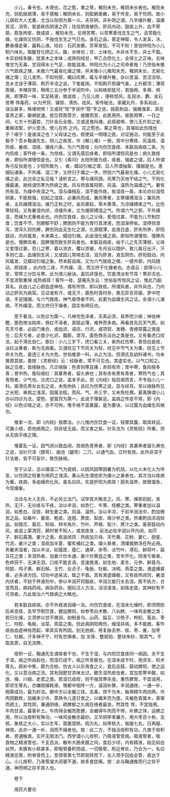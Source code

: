 <!-- { "loadSidebar": true } -->
　　小儿，春令也，木德也，花之苞，果之萼，稚阳未充，稚阴未长者也。稚阳未充，则肌肤疏薄，易于感触；稚阴未长，则脏腑柔嫩，易于传变，易于伤阴。故小儿病较大人尤重，尤当以存阴为第一义。夫存阴，非补阴之谓。凡辛燥升散，温燥苦涩、消导，皆是耗伤阴液之药；往往阴液被伤，肝风内动，鼓痰上升，血不荣筋，筋急拘挛，致成痉 。稚阳未充，忌用苦寒，以苦寒善伐生生之气，且苦能化燥，化燥则又伤阴，不独伐生生之气已也。金石之品，善定神智，令人发呆，冰、麝香燥走窜，最耗心液。经曰：石药发癫，芳草发狂。不可不知！昔钱仲阳为小儿制六味丸，取酸甘化阴之义。酸，水味也；甘，土味也。木非水不生，非土不载。木实初结多酸，犹禀木之本味；成熟则纯甘，甲乙合而化土，全得土之正味。五味惟甘为无毒，甘润得水土气足，故能滋液。仲阳允为小儿之司命者哉！乃世俗未推六气致病之理，未推六气最易化燥之理，并未推小儿稚阳未充、稚阴未长，尤易化燥之理；见儿发热，不知何邪，概曰风寒，辄与辛燥升散，杂以苦温、苦涩消导。吾乡尤误于薄荷、荆芥辛凉之说，下笔辄用。不知荆芥质燥气香，上升巅顶；薄荷质燥，辛辣异常，稍用三五分参于辛润剂中，以和格拒犹可，若独用、多用、频用，即薄荷一味，实足耗液，致成痉 ，乃见儿痉 ，便称惊风，乱投冰、麝、金石苦寒 悍毒药，以为开窍、镇惊、清热、祛风，家传秘法，家藏丸丹，多系如此，误治甚多，殊堪悯恻！又或将“惊”字误作“筋”字之讹，挑筋刺血，强推强拿，其在富贵之家，酿祸犹速。尝见荐医荐方，接踵而至，此医用热，彼医用寒，一日之间，七方十剂遍尝，刀针金石全施，又或送鬼叫魂，此摇彼唤，使儿无片刻之安，重棉浓絮，炉火壶汤，使儿在热 之内。花之苞也，果之萼也，其堪如此伤残也乎？嗟乎！是谁误之也？父母误之也。假使延一明理之医，对证施治，何能至于此极乎？吾乡鞠通先生，悯儿之疾苦，作《解儿难》一册。其中分寒痉、风温痉、温热痉、暑痉、湿痉、燥痉六条，为六气致痉；分内伤饮食痉、本脏自病痉二条，为内伤痉；客忤痉一条，为惊痉。又谓先感后痉者，即俗所谓惊风是也；病久致痉者，即俗所谓慢惊是也。又引《素问》太阳所致为痉，痉者，强直之谓，后人所谓角弓反张是也；少阳所致为 ， 者，蠕动引缩之谓，后人所谓抽掣、搐搦是也。愚细玩诸条，不外燥、湿二字，又终归于燥之一字。然则六气最易化燥，小儿尤易化燥之说，此岂余之私见哉？请析言之。寒与燥同源。风寒乃天地干结之气，干则化燥最速，故经谓伤寒为热病之类。风与热皆属阳邪、风温、温热为温燥之气。暑有热有湿，为燥中夹湿之气。湿与燥相反，湿不能作痉，故湿痉一条，本论亦曰湿性阴柔，不能致强，初起之湿痉，必兼风而成。兼风寒者，主寒燥搏湿治；兼风热者，主风燥搏湿治。燥乃正秋之时，金风骤起，草木黄落，为凉燥搏束之气，比伤寒较轻。又有暑湿内伏，凉燥外来，又为燥邪搏湿之气。所谓六气之邪，不外燥湿，而燥为尤重者此也。内伤饮食痉，由儿之父母，爱惜过甚，不能为儿节制饮食；饮食不节，则脾郁不舒；脾困则不能为胃行其津液，而湿渐停矣。湿停则泄泻，泄泻久则伤脾，脾伤则血无生化之源，化源既薄，血液日虚，肝失所养，肝阳鼓动，内风辄发，木来乘土，蠕动引缩。此由湿化燥之病，即俗所谓慢惊、慢脾风是也。慢脾风者，因脾慢而致生肝风者也。本脏自病痉，由于儿之先天薄弱，父母又爱惜过甚，恐儿之寒，着以浓衣，覆以浓被，冬月设以围炉，致儿每日出汗，汗多则亡血，血燥则生风；又或因儿常啼去泪，泪为肝液，液去阴伤，肝阳鼓动，内风辄发，见蠕动引缩之象。然本脏自病，又为六气致痉之根，一感外邪，内风随动，即成痉 。此内伤二痉，不外燥、湿，而又终于化燥者也。古语云：欲得小儿安，常带三分饥与寒。此为惜儿秘诀。盖饥非饿也，饮食清淡有节耳！寒非冻也，不宜浓絮重绵 成热病耳！客忤一痉，瑟庵先生云：世俗妄传惊风之证，惟此乃副其名。此由儿之心胆血虚神怯，偶有所惊，即以致痉。所谓风者，非外风也，乃内动之肝风为病耳。见证或有汗，或无汗，面色时青时赤，畏见异言异服，梦中呓语，手足搐搦，与六气致痉，神气昏愦者不同，此更为血燥生风之证。余谓小儿诸病，不外燥湿，而又终归于燥者，固实有明征也。

　　至于看法，以色诊为第一。凡神充色泽者，天真必浓，易养而少病；神怯神瞪，面色惨淡枯瘁，唇红不泽者，禀赋必薄，难养而多病。再看其先后天气质。如先天亏者，必囟门难合，或齿迟、语迟、行迟，或项软、发穗、青络常露之类是也；后天亏者，必食少化迟，腹膨，泄泻，面色唇舌淡白之类是也。又有看虎口纹法，起于滑氏伯仁。歌曰：小儿三岁下，虎口看三关，紫热红伤寒，青惊白是疳，淡红淡黄者，斯为无病看。又谓纹见下节风关为轻，纹见中节气关为重，纹见上节命关为危，直透三关为大危。世俗推拿一科，从之为法。但滑氏及幼科诸书，均未推原其故。愚按：《灵枢经》云：经脉者，常不可见也。其虚实也，以气口知之。脉之见者，皆络脉也。凡诊络脉：色青则寒且痛；赤则有热；胃中寒，鱼际络多青；胃中热，鱼际络红：其暴黑者，留久痹也；其有赤有黑有青者，寒热气也；其青短者，少气也。诊虎口之说，盖本乎此。但《内经》指百病而言，不专指小儿一科。彼滑氏男左女右之说，未免拘执；且红为伤寒之说，显与经背。至以络脉所见之长短，审病之浅深，固属法程，而风、气、命三字，又未免杜撰。夏禹铸谓小儿亦以四诊为法，望色、望苗窍为第一。此说于理甚足。盖病之传变不常，即《内经》以色诊络之说，亦不可拘，惟手络不宜暴露，是为要诀，以过露为血燥生风候也。

　　推拿一法，即《内经》按摩法。小儿惟内伤饮食一证，轻摩其腹，取其转运，可冀小效，若他病用之，则非徒无益，而又害之矣。针灸法为《灵枢经》所重，但从无挑手络之理。

　　惟霍乱一证，因气闭以致血闭，其络色青黑者，即《内经》其暴黑者留久痹也之说，当针尺泽（膀弯）、曲池（腿弯）二穴，以通气血，立时有效。此外非深于针法者，皆不可妄针，致伤脉络。

　　至于认证，总以燥湿二气为提纲，以因风因寒因暑为机括，以化火未化火为传变，以伤阴之轻重为用药之浅深。春山先生谓痘疹为燥火之甚者也，其次当以痉病为重。痉病，多由燥热化风，虽名曰风，实是肝阳为病耳！筋失滋养，故致强急，今现燥象。

　　治法与大人无异，不必另立法门。试举其大略言之。风、寒、燥邪初起，发热、无汗，无论痉与不痉，治以辛润，如杏仁、牛蒡、桔梗之类。寒重者加以温润，如葱白、豆豉、鲜生姜之类。风温、温热，治以辛凉，于前辛润法中，酌加微苦之品，如桑叶、蒌皮、栀皮、连翘、蔗皮、梨皮、南沙参之类。热重酌加凉润轻品，如银花、菊花、知母、羚羊角片、竹叶、芦根、梨汁、蔗汁之类。客邪鼓动内风，痰涎上蒙清窍，厥时冒不知人，或发痉发 ，前法必佐辛润以开内闭，如芥子、鲜石菖蒲、姜汁之类。痰涎闭窍：热痰加贝母、天竹黄、花粉、蒌仁、胆星、竹沥、姜汁之类；湿痰加半夏、蜜炙橘红之类。燥火甚者，清燥救肺汤在所必用。夹暑夹湿者，加以辛淡，如蔻皮、蔻仁、通草、赤苓、淡竹叶、滑石、鲜荷叶、扁豆花之类；夹湿热者，加姜汁炒木通、姜汁炒黄连之类，苦辛开化。阴液亏极者，色瘁窍干，无涕无泪，口痉不能言语，宜速救液，如生地、麦冬、元参、鲜首乌、阿胶、鸡子黄、鲜石斛、玉竹、女贞子、龟板、牡蛎、决明、燕菜之类。液虚燥甚者，必多进方回，切勿中途易法，致之不救。其有液虚燥极，又有痰热闭窍，暑湿内伏者，不妨于养液剂中，参以辛润开窍豁痰，辛润又能行水去湿。医不执方，合宜而且，病纯药纯，病杂药杂。细玩汉人方法，活活泼泼，如珠走盘，其神妙有不可测者。凡此皆治六气致病之大略也。

　　若本脏自痉病，亦不外救液润燥一法。内伤饮食痉，在湿未化燥时，即须预防后来变痉，及早节制饮食，健运脾阳，如参苓白术散、八仙糕、一味鸡金散之类；若已化燥，又须参以甘平微润，如制首乌、山药、扁豆、沙苑子、枸杞、菟丝、枣仁、阿胶、龟板、淡菜、燕菜之类。但此病阴阳两伤，燥湿并病，多不能救。客忤痉由血虚神怯而起，审其实有所因，别无他病，用复脉去参、桂、枣、姜，加枣仁、牡蛎。汗多神不宁，时有恐惧者，加 龙骨、整琥珀、整块朱砂，取其气，不取其质，自无流弊。

　　疳积一证，鞠通先生谓疳者干也，干生于湿，与内伤饮食痉同一病因。夫干生于湿，病之所由起也，而湿已成干，病之所至极也。在湿未成干时，用资生、枳术等丸，疏补中焦，颇为合拍，仿古人以乐侑食之义，食后击鼓，鼓动脾阳，使之运化，又以意治病之法。其有因肥甘浓味太过，酿生湿热疳虫者，宜加苦寒辛酸，如连、梅、川椒、史君之类。若湿已成疳，则不独苦寒杀虫，重伤脾胃，不宜误用，即资生等丸，亦嫌刚燥耗液，惟都中相传一方，温润补脾，辛润通络，一通一补，相需成功，最为妙法。都中方以全蝎三钱，去毒，烘干为末，每用精牛肉四两，作肉团数枚，加蝎末少许，蒸熟令儿逐日食之，以蝎末完为度。夫蝎色青属木，善窜而疏土，其性阴，兼通阴络，疏脾郁之久病在络者最良。然其性 悍，不宜独用。牛肉甘温，最善补土。牛肉得全蝎而愈健，全蝎得牛肉而不悍，补脾之体，运脾之用，所以治疳积有殊功。一味鸡金散亦最妙。又华阴李孝廉方，用大枣百十枚，去核，象核之大小，实以生军，面裹煨熟，捣为丸，如枣核大，每服七丸，日再服，神效。此亦一通一补，润而不燥者也。按：此二方，不独治疳积有功，凡类于疳积者，旁通触类，实开无限法门。西学谓小儿疳积，乃吸液管受病。吸液管者，吸 食物之精液管也，千支百派，散布大肠夹膜之间，食后少顷，内有精液，始见如白丝然，夹膜有小核甚多，即吸管叠积而成，一切吸管，附近脊处，乃合为一，名曰精液总管，附脊骨而上，至颈骨第七节即屈转而下，左入颈手回血会管，直达于心。小儿疳积，乃液管凝大闭塞不通，故多食犹瘠。按：此与鞠通推而行之存乎通，神而明之存乎其人也。

　　卷下

　　用药大要论

